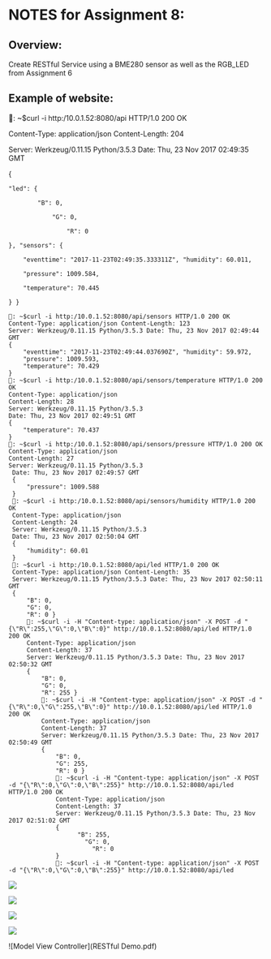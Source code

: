 # NOTES for Assignment 8:

## Overview:

Create RESTful Service using a BME280 sensor as well as the RGB_LED from Assignment 6

## Example of website:


: ~$curl -i http:/10.0.1.52:8080/api 
HTTP/1.0 200 OK

Content-Type: application/json Content-Length: 204

Server: Werkzeug/0.11.15 Python/3.5.3 Date: Thu, 23 Nov 2017 02:49:35 GMT

{

    "led": {

            "B": 0,

                "G": 0,

                    "R": 0

    }, "sensors": {

        "eventtime": "2017-11-23T02:49:35.333311Z", "humidity": 60.011,

        "pressure": 1009.584,

        "temperature": 70.445

    } }

    : ~$curl -i http:/10.0.1.52:8080/api/sensors HTTP/1.0 200 OK
    Content-Type: application/json Content-Length: 123
    Server: Werkzeug/0.11.15 Python/3.5.3 Date: Thu, 23 Nov 2017 02:49:44 GMT
    {
        "eventtime": "2017-11-23T02:49:44.037690Z", "humidity": 59.972,
        "pressure": 1009.593,
        "temperature": 70.429
    }
    : ~$curl -i http:/10.0.1.52:8080/api/sensors/temperature HTTP/1.0 200 OK
    Content-Type: application/json
    Content-Length: 28
    Server: Werkzeug/0.11.15 Python/3.5.3
    Date: Thu, 23 Nov 2017 02:49:51 GMT
    {
        "temperature": 70.437
    }
    : ~$curl -i http:/10.0.1.52:8080/api/sensors/pressure HTTP/1.0 200 OK
    Content-Type: application/json
    Content-Length: 27
    Server: Werkzeug/0.11.15 Python/3.5.3
     Date: Thu, 23 Nov 2017 02:49:57 GMT
     {
         "pressure": 1009.588
     }
     : ~$curl -i http:/10.0.1.52:8080/api/sensors/humidity HTTP/1.0 200 OK
     Content-Type: application/json
     Content-Length: 24
     Server: Werkzeug/0.11.15 Python/3.5.3
     Date: Thu, 23 Nov 2017 02:50:04 GMT
     {
         "humidity": 60.01
     }
     : ~$curl -i http:/10.0.1.52:8080/api/led HTTP/1.0 200 OK
     Content-Type: application/json Content-Length: 35
     Server: Werkzeug/0.11.15 Python/3.5.3 Date: Thu, 23 Nov 2017 02:50:11 GMT
     {
         "B": 0,
         "G": 0,
         "R": 0 }
         : ~$curl -i -H "Content-type: application/json" -X POST -d "{\"R\":255,\"G\":0,\"B\":0}" http://10.0.1.52:8080/api/led HTTP/1.0 200 OK
         Content-Type: application/json
         Content-Length: 37
         Server: Werkzeug/0.11.15 Python/3.5.3 Date: Thu, 23 Nov 2017 02:50:32 GMT
         {
             "B": 0,
             "G": 0,
             "R": 255 }
             : ~$curl -i -H "Content-type: application/json" -X POST -d "{\"R\":0,\"G\":255,\"B\":0}" http://10.0.1.52:8080/api/led HTTP/1.0 200 OK
             Content-Type: application/json
             Content-Length: 37
             Server: Werkzeug/0.11.15 Python/3.5.3 Date: Thu, 23 Nov 2017 02:50:49 GMT
             {
                 "B": 0,
                 "G": 255,
                 "R": 0 }
                 : ~$curl -i -H "Content-type: application/json" -X POST -d "{\"R\":0,\"G\":0,\"B\":255}" http://10.0.1.52:8080/api/led HTTP/1.0 200 OK
                 Content-Type: application/json
                 Content-Length: 37
                 Server: Werkzeug/0.11.15 Python/3.5.3 Date: Thu, 23 Nov 2017 02:51:02 GMT
                 {
                       "B": 255,
                         "G": 0,
                           "R": 0
                 }
                 : ~$curl -i -H "Content-type: application/json" -X POST -d "{\"R\":0,\"G\":0,\"B\":255}" http://10.0.1.52:8080/api/led



![](Images/IMG_2151.jpg?raw=true)

![](Images/IMG_2148.jpg?raw=true)

![](Images/IMG_2149.jpg?raw=true)

![](Images/IMG_2150.jpg?raw=true)


![Model View Controller](RESTful Demo.pdf)
